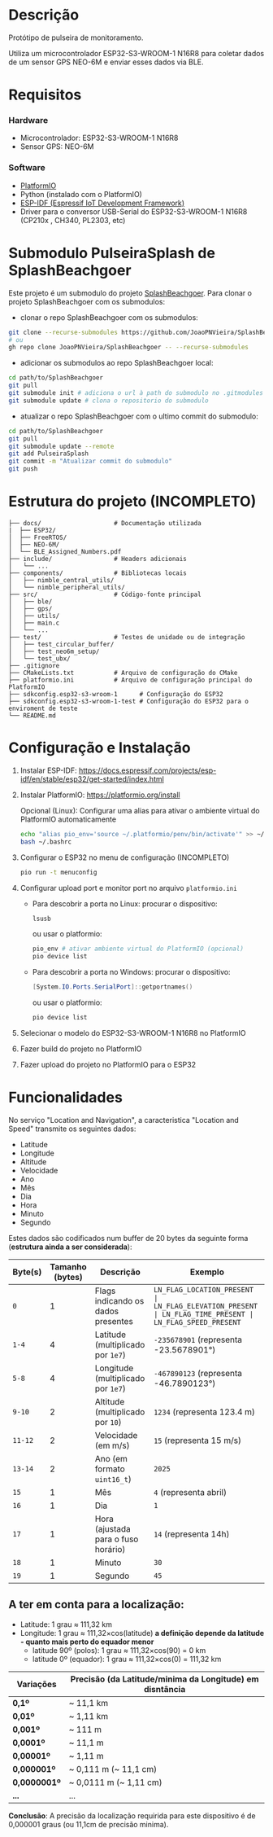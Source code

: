 # Descrição
Protótipo de pulseira de monitoramento.

Utiliza um microcontrolador ESP32-S3-WROOM-1 N16R8 para coletar dados de um sensor GPS NEO-6M e enviar esses dados via BLE.
# Requisitos
### Hardware
- Microcontrolador: ESP32-S3-WROOM-1 N16R8
- Sensor GPS: NEO-6M 
### Software
- [PlatformIO](https://platformio.org/)
- Python (instalado com o PlatformIO)
- [ESP-IDF (Espressif IoT Development Framework)](https://docs.espressif.com/projects/esp-idf/en/v5.2.5/esp32s3/api-reference/index.html)
- Driver para o conversor USB-Serial do ESP32-S3-WROOM-1 N16R8 (CP210x , CH340, PL2303, etc)

# Submodulo PulseiraSplash de SplashBeachgoer
Este projeto é um submodulo do projeto [SplashBeachgoer](https://github.com/JoaoPNVieira/SplashBeachgoer.git). Para clonar o projeto SplashBeachgoer com os submodulos:

- clonar o repo SplashBeachgoer com os submodulos:
```bash
git clone --recurse-submodules https://github.com/JoaoPNVieira/SplashBeachgoer.git
# ou 
gh repo clone JoaoPNVieira/SplashBeachgoer -- --recurse-submodules
```
- adicionar os submodulos ao repo SplashBeachgoer local:
```bash
cd path/to/SplashBeachgoer
git pull
git submodule init # adiciona o url à path do submodulo no .gitmodules
git submodule update # clona o repositorio do submodulo
```
- atualizar o repo SplashBeachgoer com o ultimo commit do submodulo:
```bash
cd path/to/SplashBeachgoer
git pull
git submodule update --remote
git add PulseiraSplash
git commit -m "Atualizar commit do submodulo"
git push
```


# Estrutura do projeto (INCOMPLETO)
```
├── docs/                 	 # Documentação utilizada
|  ├── ESP32/
│  ├── FreeRTOS/
│  ├── NEO-6M/
│  └── BLE_Assigned_Numbers.pdf  
├── include/                 # Headers adicionais
│   └── ...
├── components/              # Bibliotecas locais
│   ├── nimble_central_utils/
│   └── nimble_peripheral_utils/
├── src/                     # Código-fonte principal
│   ├── ble/
│   ├── gps/
│   ├── utils/
│   ├── main.c             
│   └── ...
├── test/                    # Testes de unidade ou de integração
│   ├── test_circular_buffer/ 
│   ├── test_neo6m_setup/
│   └── test_ubx/
├── .gitignore
├── CMakeLists.txt           # Arquivo de configuração do CMake
├── platformio.ini           # Arquivo de configuração principal do PlatformIO
├── sdkconfig.esp32-s3-wroom-1 		# Configuração do ESP32 
├── sdkconfig.esp32-s3-wroom-1-test # Configuração do ESP32 para o enviroment de teste
└── README.md                
```

# Configuração e Instalação
1. Instalar ESP-IDF: https://docs.espressif.com/projects/esp-idf/en/stable/esp32/get-started/index.html
2. Instalar PlatformIO: https://platformio.org/install

	Opcional (Linux): Configurar uma alias para ativar o ambiente virtual do PlatformIO automaticamente
	```bash
	echo "alias pio_env='source ~/.platformio/penv/bin/activate'" >> ~/.bashrc
	bash ~/.bashrc
	```

3. Configurar o ESP32 no menu de configuração (INCOMPLETO)
	```bash
	pio run -t menuconfig
	```
4. Configurar upload port e monitor port no arquivo `platformio.ini`
	- Para descobrir a porta no Linux:
		procurar o dispositivo:
		```bash
		lsusb
		```
		ou usar o platformio:
		```bash
		pio_env # ativar ambiente virtual do PlatformIO (opcional)
		pio device list
		```
	- Para descobrir a porta no Windows:
		procurar o dispositivo:
		```powershell
		[System.IO.Ports.SerialPort]::getportnames()
		```
		ou usar o platformio:
		```bash
		pio device list
		```
5. Selecionar o modelo do ESP32-S3-WROOM-1 N16R8 no PlatformIO
6. Fazer build do projeto no PlatformIO
7. Fazer upload do projeto no PlatformIO para o ESP32

# Funcionalidades

No serviço "Location and Navigation", a caracteristica "Location and Speed" transmite os seguintes dados:
- Latitude
- Longitude
- Altitude
- Velocidade
- Ano
- Mês
- Dia
- Hora
- Minuto
- Segundo

Estes dados são codificados num buffer de 20 bytes da seguinte forma (**estrutura ainda a ser considerada**):

| **Byte(s)** | **Tamanho (bytes)** | **Descrição**                     | **Exemplo**                     |
|-------------|----------------------|-----------------------------------|----------------------------------|
| `0`         | 1                    | Flags indicando os dados presentes | `LN_FLAG_LOCATION_PRESENT \| LN_FLAG_ELEVATION_PRESENT \| LN_FLAG_TIME_PRESENT \| LN_FLAG_SPEED_PRESENT` |
| `1-4`       | 4                    | Latitude (multiplicado por `1e7`) | `-235678901` (representa -23.5678901°) |
| `5-8`       | 4                    | Longitude (multiplicado por `1e7`) | `-467890123` (representa -46.7890123°) |
| `9-10`      | 2                    | Altitude (multiplicado por `10`)   | `1234` (representa 123.4 m)      |
| `11-12`     | 2                    | Velocidade (em m/s)                | `15` (representa 15 m/s)         |
| `13-14`     | 2                    | Ano (em formato `uint16_t`)        | `2025`                           |
| `15`        | 1                    | Mês                                | `4` (representa abril)           |
| `16`        | 1                    | Dia                                | `1`                              |
| `17`        | 1                    | Hora (ajustada para o fuso horário)| `14` (representa 14h)            |
| `18`        | 1                    | Minuto                             | `30`                             |
| `19`        | 1                    | Segundo                            | `45`                             |


## A ter em conta para a localização:

- Latitude: 1 grau ≈ 111,32 km
- Longitude: 1 grau ≈ 111,32×cos(latitude) **a definição depende da latitude - quanto mais perto do equador menor**
	- latitude 90º (polos): 1 grau ≈ 111,32×cos(90) = 0 km
	- latitude 0º (equador): 1 grau ≈ 111,32×cos(0) = 111,32 km

|  Variações    | Precisão (da Latitude/minima da Longitude) em disntância |
| ------------- | ------------------------- 			|
| **0,1º**      | ~ 11,1 km                          	|
| **0,01º**     | ~ 1,11 km                 			|
| **0,001º**    | ~ 111 m                   			|
| **0,0001º**   | ~ 11,1 m                  			|
| **0,00001º**  | ~ 1,11 m                  			|
| **0,000001º** | ~ 0,111 m (~ 11,1 cm)     			|
| **0,0000001º**| ~ 0,0111 m (~ 1,11 cm)    			|
| **...**       | ...                       			|

**Conclusão**: A precisão da localização requirida para este dispositivo é de 0,000001 graus (ou 11,1cm de precisão minima). 